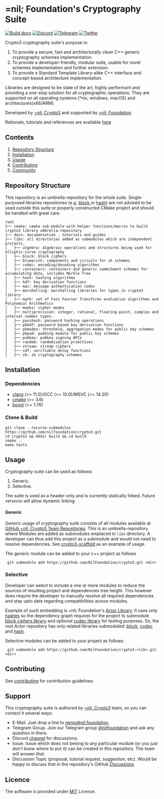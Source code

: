 # =nil; Foundation's Cryptography Suite
[![Build docs](https://github.com/NilFoundation/crypto3/actions/workflows/build_docs.yaml/badge.svg)](https://github.com/NilFoundation/crypto3/actions/workflows/build_docs.yaml)
[![Discord](https://img.shields.io/discord/969303013749579846.svg?logo=discord&style=flat-square)](https://discord.gg/KmTAEjbmM3)
[![Telegram](https://img.shields.io/badge/Telegram-2CA5E0?style=flat-square&logo=telegram&logoColor=dark)](https://t.me/nilfoundation)
[![Twitter](https://img.shields.io/twitter/follow/nil_foundation)](https://twitter.com/nil_foundation)

Crypto3 cryptography suite's purpose is:
1. To provide a secure, fast and architecturally clean C++ generic cryptography schemes implementation.
2. To provide a developer-friendly, modular suite, usable for novel schemes implementation and further
   extension.
3. To provide a Standard Template Library-alike C++ interface and concept-based architecture implementation.

Libraries are designed to be state of the art, highly performant and providing a one-stop solution for
all cryptographic operations. They are supported on all operating systems (*nix, windows, macOS)
and architectures(x86/ARM).

Developed by [=nil; Crypto3](https://crypto3.nil.foundation) and supported by [=nil; Foundation](https://nil.foundation).

Rationale, tutorials and references are available [here](https://crypto3.nil.foundation/projects/crypto3)

## Contents
1. [Repository Structure](#repository-structure)
2. [Installation](#installation)
3. [Usage](#usage)
3. [Contributing](#contributing)
4. [Community](#community)

## Repository Structure
This repository is an umbrella-repository for the whole suite. Single-purposed libraries repositories (e.g. [block
](https://github.com/nilfoundation/block) or [hash](https://github.com/nilfoundation/hash)) are not advised to be
used outside this suite or properly constructed CMake project and should be handled with great care.
```
root
├── cmake: cmake sub-module with helper functions/macros to build crypto3 library umbrella-repository
├── docs: documentation , tutorials and guides
├── libs: all directories added as submodules which are independent projects.
│   ├── algebra: algebraic operations and structures being used for elliptic-curve cryptography
│   ├── block: block ciphers
│   ├── blueprint: components and circuits for zk schemes
│   ├── codec: encoding/decoding algorithms
│   ├── containers: containers and generic commitment schemes for accumulating data, includes Merkle Tree
│   ├── hash: hashing algorithms
│   ├── kdf: key derivation functions
│   ├── mac: message authentication codes
│   ├── marshalling: marshalling libraries for types in crypto3 library
│   ├── math: set of Fast Fourier Transforms evaluation algorithms and Polynomial Arithmetics
│   ├── modes: cipher modes
│   ├── multiprecision: integer, rational, floating-point, complex and interval number types.
│   ├── passhash: password hashing operations
│   ├── pbkdf: password based key derivation functions
│   ├── pkmodes: threshold, aggregation modes for public key schemes
│   ├── pkpad: padding module for public key schemes
│   ├── pubkey: pubkey signing APIs
│   ├── random: randomisation primitives
│   ├── stream: stream ciphers
│   ├── vdf: verifiable delay functions
│   ├── zk: zk cryptography schemes
```


## Installation
### Dependencies

- [clang](https://clang.llvm.org/) (>= 11.0)/GCC (>= 10.0)/MSVC (>= 14.20)
- [cmake](https://cmake.org) (>= 3.6)
- [boost](https://boost.org) (>= 1.76)

### Clone & Build

```
git clone --recurse-submodules https://github.com/nilfoundation/crypto3.git
cd crypto3 && mkdir build && cd build
cmake ..
make tests
```



## Usage

Cryptography suite can be used as follows:

1. Generic.
2. Selective.

The suite is used as a header-only and is currently statically linked. Future versions will allow dynamic linking.

#### Generic
Generic usage of cryptography suite consists of all modules available at
[GitHub =nil; Crypto3 Team Repositories](https://github.com/orgs/NilFoundation/teams/nil-crypto3/repositories).
This is an umbrella-repository where  Modules
are added as submodules emplaced in `libs` directory. A developer can thus add this
project as a submodule and would not need to resolve dependencies. See [crypto3-scaffold](https://github.com/NilFoundation/crypto3-scaffold) as an example of usage.

The generic module can be added to your c++ project as follows

``` git submodule add https://github.com/NilFoundation/crypto3.git <dir>```

### Selective
Developer can select to include a one or more modules to reduce the sources of resulting project and dependencies tree height. This however
does require the developer to manually resolve all required dependencies and stay upto date regarding
compatibilities across modules.

Example of such embedding is =nil; Foundation's [Actor Library](https://github.com/nilfoundation/actor). It uses only
[hashes](https://github.com/nilfoundation/hash) so the dependency graph requires
for the project to submodule [block ciphers library](https://github.com/nilfoundation/block) and optional
[codec library](https://github.com/nilfoundation/codec) for testing purposes. So,
the root Actor repository has only related libraries submoduled:
[block](https://github.com/nilfoundation/mtl/libs/block),
[codec](https://github.com/nilfoundation/mtl/libs/codec) and
[hash](https://github.com/nilfoundation/mtl/hash).

Selective modules can be added to your project as follows:

``` git submodule add https://github.com/NilFoundation/crypto3-<lib>.git <dir>```


## Contributing

See [contributing](./docs/manual/contributing.md) for contribution guidelines.

## Support

This cryptography suite is authored by [=nil; Crypto3](https://crypto3.nil.foundation) team, so you can contact it
 several ways:
 * E-Mail. Just drop a line to [nemo@nil.foundation](mailto:nemo@nil.foundation).
 * Telegram Group. Join our Telegram group [@nilfoundation](https://t.me/nilfoundation) and ask any question in there.
 * Discord [channel](https://discord.gg/KmTAEjbmM3) for discussions.
 * Issue. Issue which does not belong to any particular module (or you just don't know where to put it) can be
  created in this repository. The team will answer that.
 * Discussion Topic (proposal, tutorial request, suggestion, etc). Would be happy to discuss that in the repository's GitHub [Discussions](https://github.com/NilFoundation/crypto3/discussions)

## Licence

The software is provided under [MIT](LICENSE) Licence.
